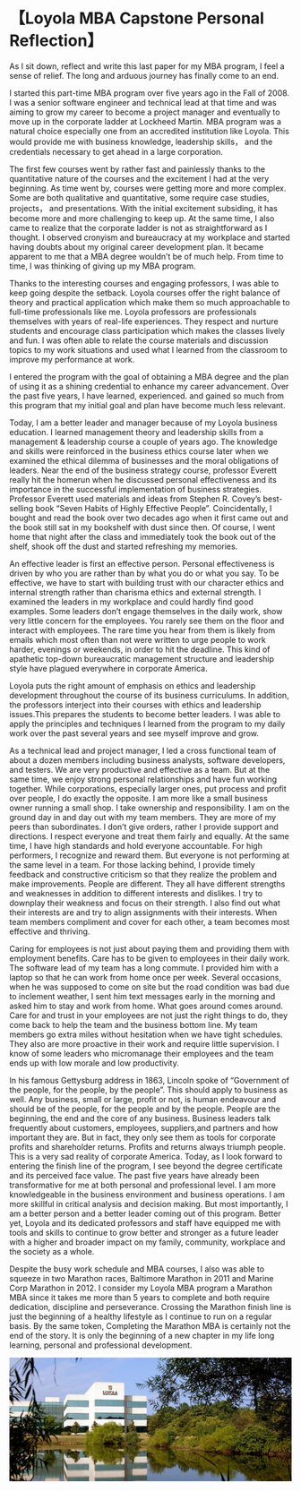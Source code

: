 # 【Loyola MBA Capstone Personal Reflection】

As I sit down, reflect and write this last paper for my MBA program, 
I feel a sense of relief. The long and arduous journey has finally come to an end. 

I started this part-time MBA program over five years ago in the Fall of 2008. I was a senior software engineer and technical lead at that time and was aiming to grow my career to become a project manager and eventually to move up in the corporate ladder at Lockheed Martin. MBA program was a natural choice especially one from an accredited institution like Loyola. This would provide me with business knowledge, leadership skills， and the credentials necessary to get ahead in a large corporation. 

The first few courses went by rather fast and painlessly thanks to the quantitative nature of the courses and the excitement I had at the very beginning. As time went by, courses were getting more and more complex. Some are both qualitative and quantitative,  some require case studies, projects， and presentations. With the initial excitement subsiding,  it has become more and more challenging to keep up. At the same time, I also came to realize that the corporate ladder is not as straightforward as I thought. I observed cronyism and bureaucracy at my workplace and started having doubts about my original career development plan. It became apparent to me that a MBA degree wouldn’t be of much help. From time to time, I was thinking of giving up my MBA program. 

Thanks to the interesting courses and engaging professors, I was able to keep going despite the setback. Loyola courses offer the right balance of theory and practical application which make them so much approachable to full-time professionals like me. Loyola professors are professionals themselves with years of real-life experiences. They respect and nurture students and encourage class participation which makes the classes lively and fun. I was often able to relate the course materials and discussion topics to my work situations and used what I learned from the classroom to improve my performance at work.

I entered the program with the goal of obtaining a MBA degree and the plan of using it as a shining credential to enhance my career advancement. Over the past five years, I have learned, experienced. and gained so much from this program that my initial goal and plan have become much less relevant.  

Today, I am a better leader and manager because of my Loyola business education. I learned management theory and leadership skills from a management & leadership course a couple of years ago. The knowledge and skills were reinforced in the business ethics course later when we examined the ethical dilemma of businesses and the moral obligations of leaders. Near the end of the business strategy course, professor Everett really hit the homerun when he discussed personal effectiveness and its importance in the successful implementation of business strategies. Professor Everett used materials and ideas from Stephen R. Covey’s best-selling book “Seven Habits of Highly Effective People”. Coincidentally, I bought and read the book over two decades ago when it first came out and the book still sat in my bookshelf with dust since then. Of course, I went home that night after the class and immediately took the book out of the shelf, shook off the dust and started refreshing my memories. 

An effective leader is first an effective person. Personal effectiveness is driven by who you are rather than by what you do or what you say. To be effective, we have to start with building trust with our character ethics and internal strength rather than charisma ethics and external strength. I examined the leaders in my workplace and could hardly find good examples. Some leaders don’t engage themselves in the daily work, show very little concern for the employees. You rarely see them on the floor and interact with employees. The rare time you hear from them is likely from emails which most often than not were written to urge people to work harder, evenings or weekends, in order to hit the deadline. This kind of apathetic top-down bureaucratic management structure and leadership style have plagued everywhere in corporate America.  

Loyola puts the right amount of emphasis on ethics and leadership development throughout the course of its business curriculums. In addition, the professors interject into their courses with ethics and leadership issues.This prepares the students to become better leaders. I was able to apply the principles and techniques I learned from the program to my daily work over the past several years and see myself improve and grow.

As a technical lead and project manager, I led a cross functional team of about a dozen members including business analysts, software developers, and testers. We are very productive and effective as a team. But at the same time, we enjoy strong personal relationships and have fun working together. While corporations, especially larger ones, put process and profit over people, I do exactly the opposite. I am more like a small business owner running a small shop. I take ownership and responsibility. I am on the ground day in and day out with my team members. They are more of my peers than subordinates. I don’t give orders, rather I provide support and directions. I respect everyone and treat them fairly and equally. At the same time, I have high standards and hold everyone accountable. For high performers, I recognize and reward them. But everyone is not performing at the same level in a team. For those lacking behind, I provide timely feedback and constructive criticism so that they realize the problem and make improvements. People are different. They all have different strengths and weaknesses in addition to different interests and dislikes.  I try to downplay their weakness and focus on their strength. I also find out what their interests are and try to align assignments with their interests. When team members compliment and cover for each other, a team becomes most effective and thriving. 

Caring for employees is not just about paying them and providing them with employment benefits. Care has to be given to employees in their daily work. The software lead of my team has a long commute. I provided him with a laptop so that he can work from home once per week. Several occasions, when he was supposed to come on site but the road condition was bad due to inclement weather, I  sent him text messages early in the morning and asked him to stay and work from home. What goes around comes around. Care for and trust in your employees are not just the right things to do, they come back to help the team and the business bottom line. My team members go extra miles without hesitation when we have tight schedules. They also are more proactive in their work and require little supervision. I know of some leaders who micromanage their employees and the team ends up with low morale and low productivity. 

In his famous Gettysburg address in 1863, Lincoln spoke of “Government of the people, for the people, by the people”.  This should apply to business as well. Any business, small or large, profit or not, is human endeavour and should be of the people, for the people and by the people. People are the beginning, the end and the core of any business. Business leaders talk frequently about customers, employees, suppliers,and partners and how important they are. But in fact, they only see them as tools for corporate profits and shareholder returns. Profits and returns always triumph people. This is a very sad reality of corporate America.
Today, as I look forward to entering the finish line of the program, I see beyond the degree certificate and its perceived face value. The past five years have already been transformative for me at both personal and professional level. I am more knowledgeable in the business environment and business operations. I am more skillful in critical analysis and decision making. But most importantly, I am a better person and a better leader coming out of this program. Better yet, Loyola and its dedicated professors and staff have equipped me with tools and skills to continue to grow better and stronger as a future leader with a higher and broader impact on my family, community, workplace and the society as a whole.

Despite the busy work schedule and MBA courses,  I also was able to squeeze in two Marathon races, Baltimore Marathon in 2011 and Marine Corp Marathon in 2012. I consider my Loyola MBA program a Marathon MBA since it takes me more than 5 years to complete and both require dedication, discipline and perseverance. Crossing the Marathon finish line is just the beginning of a healthy lifestyle as I continue to run on a regular basis. By the same token, Completing the Marathon MBA is certainly not the end of the story. It is only the beginning of a new chapter in my life long learning, personal and professional development.

![](02.jpg)